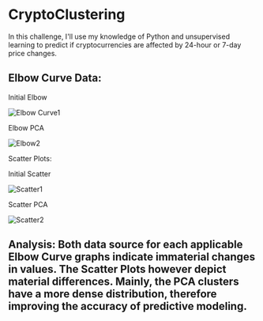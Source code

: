 # CryptoClustering

In this challenge, I'll use my knowledge of Python and unsupervised learning to predict if cryptocurrencies are affected by 24-hour or 7-day price changes.

## Elbow Curve Data:

Initial Elbow

![Elbow Curve1](https://github.com/joeldemontigny/CryptoClustering/assets/130711180/936087e5-07d6-4288-9107-2e761e226c54)

Elbow PCA

![Elbow2](https://github.com/joeldemontigny/CryptoClustering/assets/130711180/9f325d9d-93c6-4c6d-927d-cb16be33b275)

Scatter Plots:

Initial Scatter

![Scatter1](https://github.com/joeldemontigny/CryptoClustering/assets/130711180/55643d40-e8af-4f13-a4ae-584caf353c3a)

Scatter PCA

![Scatter2](https://github.com/joeldemontigny/CryptoClustering/assets/130711180/445bc8fd-8f97-42c7-901b-323cacbaa3d1)


## Analysis: Both data source for each applicable Elbow Curve graphs indicate immaterial changes in values.  The Scatter Plots however depict material differences.  Mainly, the PCA clusters have a more dense distribution, therefore improving the accuracy of predictive modeling.  
